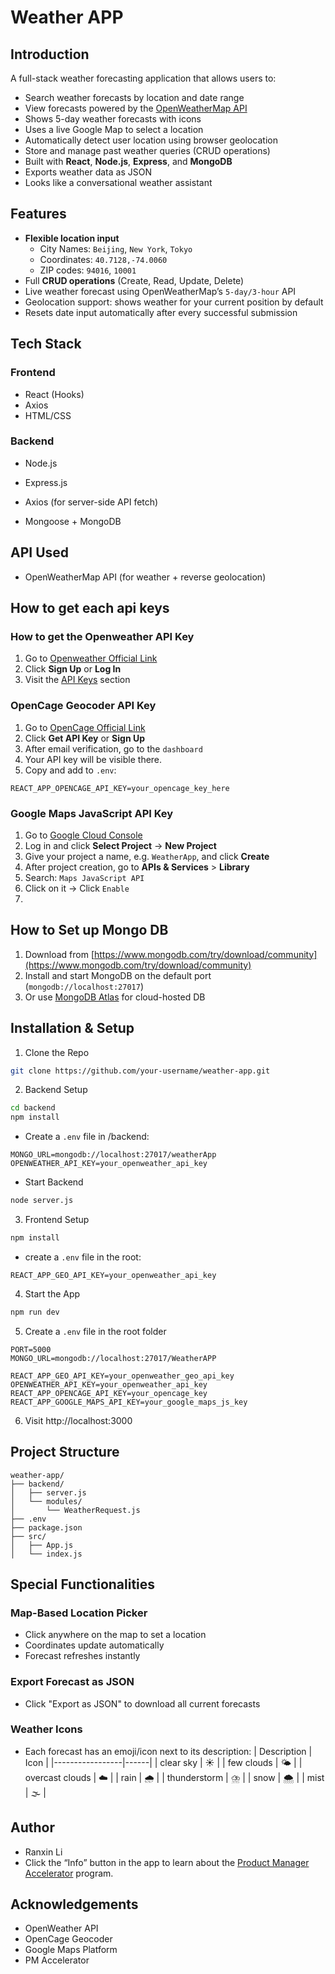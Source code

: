 # Weather APP
## Introduction
A full-stack weather forecasting application that allows users to:
- Search weather forecasts by location and date range
- View forecasts powered by the [OpenWeatherMap API](https://openweathermap.org/api)
- Shows 5-day weather forecasts with icons
- Uses a live Google Map to select a location
- Automatically detect user location using browser geolocation
- Store and manage past weather queries (CRUD operations)
- Built with **React**, **Node.js**, **Express**, and **MongoDB**
- Exports weather data as JSON
- Looks like a conversational weather assistant

## Features
- **Flexible location input**
    - City Names: `Beijing`, `New York`, `Tokyo`
    - Coordinates: `40.7128,-74.0060`
    - ZIP codes: `94016`, `10001`
- Full **CRUD operations** (Create, Read, Update, Delete)
- Live weather forecast using OpenWeatherMap’s `5-day/3-hour` API
- Geolocation support: shows weather for your current position by default
- Resets date input automatically after every successful submission
## Tech Stack 
### Frontend
- React (Hooks)
- Axios
- HTML/CSS

### Backend
- Node.js

- Express.js

- Axios (for server-side API fetch)

- Mongoose + MongoDB

## API Used
- OpenWeatherMap API (for weather + reverse geolocation)
## How to get each api keys
### How to get the Openweather API Key
1. Go to [Openweather Official Link](https://home.openweathermap.org/users/sign_up)
2. Click **Sign Up** or **Log In**
3. Visit the [API Keys](https://home.openweathermap.org/api_keys) section

### OpenCage Geocoder API Key
1. Go to [OpenCage Official Link](https://opencagedata.com)
2. Click **Get API Key** or **Sign Up**
3. After email verification, go to the `dashboard`
4. Your API key will be visible there.
5. Copy and add to `.env`:
```env
REACT_APP_OPENCAGE_API_KEY=your_opencage_key_here
```
### Google Maps JavaScript API Key
1. Go to [Google Cloud Console](https://console.cloud.google.com/)
2. Log in and click **Select Project** → **New Project**
3. Give your project a name, e.g. `WeatherApp`, and click **Create**
4. After project creation, go to **APIs & Services** > **Library**
5. Search: `Maps JavaScript API`
6. Click on it → Click `Enable`
7. 
## How to Set up Mongo DB
1. Download from [https://www.mongodb.com/try/download/community](https://www.mongodb.com/try/download/community)
2. Install and start MongoDB on the default port (`mongodb://localhost:27017`)
3. Or use [MongoDB Atlas](https://www.mongodb.com/cloud/atlas) for cloud-hosted DB

## Installation & Setup
1. Clone the Repo

```bash
git clone https://github.com/your-username/weather-app.git
```

2. Backend Setup
```bash
cd backend
npm install

```
- Create a `.env` file in /backend:
```env
MONGO_URL=mongodb://localhost:27017/weatherApp
OPENWEATHER_API_KEY=your_openweather_api_key

```
- Start Backend
```bash
node server.js
```
3. Frontend Setup
```bash
npm install
```
- create a `.env` file in the root:
```env
REACT_APP_GEO_API_KEY=your_openweather_api_key

```
4. Start the App
```bash
npm run dev

```
5. Create a `.env` file in the root folder
```env
PORT=5000
MONGO_URL=mongodb://localhost:27017/WeatherAPP

REACT_APP_GEO_API_KEY=your_openweather_geo_api_key
OPENWEATHER_API_KEY=your_openweather_api_key
REACT_APP_OPENCAGE_API_KEY=your_opencage_key
REACT_APP_GOOGLE_MAPS_API_KEY=your_google_maps_js_key
```
6. Visit http://localhost:3000

## Project Structure
```pgsql
weather-app/
├── backend/
│   ├── server.js
│   └── modules/
│       └── WeatherRequest.js
├── .env
├── package.json
├── src/
│   ├── App.js
│   └── index.js

```

## Special Functionalities
### Map-Based Location Picker
- Click anywhere on the map to set a location
- Coordinates update automatically
- Forecast refreshes instantly

### Export Forecast as JSON
- Click "Export as JSON" to download all current forecasts

### Weather Icons
- Each forecast has an emoji/icon next to its description:
| Description     | Icon |
|-----------------|------|
| clear sky       | ☀️   |
| few clouds      | 🌤️   |
| overcast clouds | ☁️   |
| rain            | 🌧️   |
| thunderstorm    | ⛈️   |
| snow            | 🌨️   |
| mist            | 🌫️   |

## Author
- Ranxin Li
- Click the “Info” button in the app to learn about the [Product Manager Accelerator](https://www.linkedin.com/school/pmaccelerator/) program.

## Acknowledgements
- OpenWeather API
- OpenCage Geocoder
- Google Maps Platform
- PM Accelerator